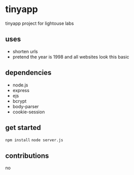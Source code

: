 # tinyapp
tinyapp project for lightouse labs

## uses
* shorten urls
* pretend the year is 1998 and all websites look this basic

## dependencies
* node.js 
* express
* ejs
* bcrypt
* body-parser
* cookie-session

## get started

`npm install`
`node server.js`

## contributions

no

